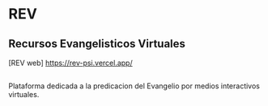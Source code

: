 # REV
## Recursos Evangelisticos Virtuales
[REV web] https://rev-psi.vercel.app/
## 
Plataforma dedicada a la predicacion del Evangelio por medios interactivos virtuales.

## 

